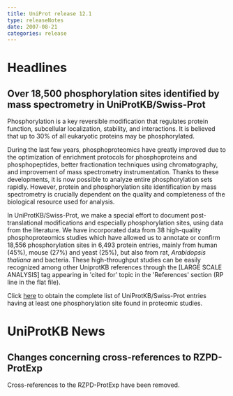 ```yaml
---
title: UniProt release 12.1
type: releaseNotes
date: 2007-08-21
categories: release
---
```


# Headlines

## Over 18,500 phosphorylation sites identified by mass spectrometry in UniProtKB/Swiss-Prot

Phosphorylation is a key reversible modification that regulates protein function, subcellular localization, stability, and interactions. It is believed that up to 30% of all eukaryotic proteins may be phosphorylated.

During the last few years, phosphoproteomics have greatly improved due to the optimization of enrichment protocols for phosphoproteins and phosphopeptides, better fractionation techniques using chromatography, and improvement of mass spectrometry instrumentation. Thanks to these developments, it is now possible to analyze entire phosphorylation sets rapidly. However, protein and phosphorylation site identification by mass spectrometry is crucially dependent on the quality and completeness of the biological resource used for analysis.

In UniProtKB/Swiss-Prot, we make a special effort to document post- translational modifications and especially phosphorylation sites, using data from the literature. We have incorporated data from 38 high-quality phosphoproteomics studies which have allowed us to annotate or confirm 18,556 phosphorylation sites in 6,493 protein entries, mainly from human (45%), mouse (27%) and yeast (25%), but also from rat, _Arabidopsis thaliana_ and bacteria. These high-throughput studies can be easily recognized among other UniprotKB references through the \[LARGE SCALE ANALYSIS\] tag appearing in 'cited for' topic in the 'References' section (RP line in the flat file).

Click [here](http://www.uniprot.org/uniprotkb?query=scope%3A%22PHOSPHORYLATION+%5BLARGE+SCALE+ANALYSIS%5D+AT%22) to obtain the complete list of UniProtKB/Swiss-Prot entries having at least one phosphorylation site found in proteomic studies.

# UniProtKB News

## Changes concerning cross-references to RZPD-ProtExp

Cross-references to the RZPD-ProtExp have been removed.
